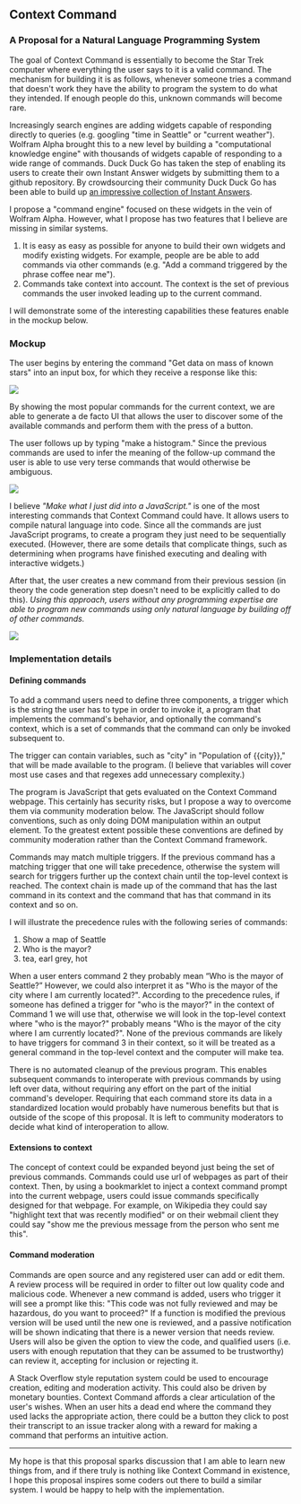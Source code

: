 ## Context Command
### A Proposal for a Natural Language Programming System

The goal of Context Command is essentially to become the Star Trek computer where everything the user says to it is a valid command. The mechanism for building it is as follows, whenever someone tries a command that doesn't work they have the ability to program the system to do what they intended. If enough people do this, unknown commands will become rare.

Increasingly search engines are adding widgets capable of responding directly to queries (e.g. googling "time in Seattle" or "current weather"). Wolfram Alpha brought this to a new level by building a "computational knowledge engine" with thousands of widgets capable of responding to a wide range of commands. Duck Duck Go has taken the step of enabling its users to create their own Instant Answer widgets by submitting them to a github repository. By crowdsourcing their community Duck Duck Go has been able to build up [an impressive collection of Instant Answers](https://duckduckgo.com/goodies).

I propose a "command engine" focused on these widgets in the vein of Wolfram Alpha. However, what I propose has two features that I believe are missing in similar systems.

1. It is easy as easy as possible for anyone to build their own widgets and modify existing widgets. For example, people are be able to add commands via other commands (e.g. "Add a command triggered by the phrase coffee near me").
2. Commands take context into account. The context is the set of previous commands the user invoked leading up to the current command.

I will demonstrate some of the interesting capabilities these features enable in the mockup below.

### Mockup

The user begins by entering the command "Get data on mass of known stars" into an input box, for which they receive a response like this:

![](cc_1.png)

By showing the most popular commands for the current context, we are able to generate a de facto UI that allows the user to discover some of the available commands and perform them with the press of a button.

The user follows up by typing "make a histogram." Since the previous commands are used to infer the meaning of the follow-up command the user is able to use very terse commands that would otherwise be ambiguous.

![](cc_2.png)

I believe *"Make what I just did into a JavaScript."* is one of the most interesting commands that Context Command could have. It allows users to compile natural language into code. Since all the commands are just JavaScript programs, to create a program they just need to be sequentially executed. (However, there are some details that complicate things, such as determining when programs have finished executing and dealing with interactive widgets.)

After that, the user creates a new command from their previous session (in theory the code generation step doesn't need to be explicitly called to do this). *Using this approach, users without any programming expertise are able to program new commands using only natural language by building off of other commands.*

![](cc_3.png)

### Implementation details

#### Defining commands

To add a command users need to define three components, a trigger which is the string the user has to type in order to invoke it, a program that implements the command's behavior, and optionally the command's context, which is a set of commands that the command can only be invoked subsequent to.

The trigger can contain variables, such as "city" in "Population of {{city}}," that will be made available to the program. (I believe that variables will cover most use cases and that regexes add unnecessary complexity.)

The program is JavaScript that gets evaluated on the Context Command webpage. This certainly has security risks, but I propose a way to overcome them via community moderation below. The JavaScript should follow conventions, such as only doing DOM manipulation within an output element. To the greatest extent possible these conventions are defined by community moderation rather than the Context Command framework.

Commands may match multiple triggers. If the previous command has a matching trigger that one will take precedence, otherwise the system will search for triggers further up the context chain until the top-level context is reached. The context chain is made up of the command that has the last command in its context and the command that has that command in its context and so on.

I will illustrate the precedence rules with the following series of commands:

1. Show a map of Seattle
2. Who is the mayor?
3. tea, earl grey, hot

When a user enters command 2 they probably mean “Who is the mayor of Seattle?” However, we could also interpret it as "Who is the mayor of the city where I am currently located?". According to the precedence rules, if someone has defined a trigger for "who is the mayor?" in the context of Command 1 we will use that, otherwise we will look in the top-level context where "who is the mayor?" probably means "Who is the mayor of the city where I am currently located?". None of the previous commands are likely to have triggers for command 3 in their context, so it will be treated as a general command in the top-level context and the computer will make tea.

There is no automated cleanup of the previous program. This enables subsequent commands to interoperate with previous commands by using left over data, without requiring any effort on the part of the initial command's developer. Requiring that each command store its data in a standardized location would probably have numerous benefits but that is outside of the scope of this proposal. It is left to community moderators to decide what kind of interoperation to allow.

#### Extensions to context

The concept of context could be expanded beyond just being the set of previous commands. Commands could use url of webpages as part of their context. Then, by using a bookmarklet to inject a context command prompt into the current webpage, users could issue commands specifically designed for that webpage. For example, on Wikipedia they could say "highlight text that was recently modified" or on their webmail client they could say "show me the previous message from the person who sent me this".

#### Command moderation

Commands are open source and any registered user can add or edit them. A review process will be required in order to filter out low quality code and malicious code. Whenever a new command is added, users who trigger it will see a prompt like this:
"This code was not fully reviewed and may be hazardous, do you want to proceed?" If a function is modified the previous version will be used until the new one is reviewed, and a passive notification will be shown indicating that there is a newer version that needs review. Users will also be given the option to view the code, and qualified users (i.e. users with enough reputation that they can be assumed to be trustworthy) can review it, accepting for inclusion or rejecting it.

A Stack Overflow style reputation system could be used to encourage creation, editing and moderation activity. This could also be driven by monetary bounties. Context Command affords a clear articulation of the user's wishes. When an user hits a dead end where the command they used lacks the appropriate action, there could be a button they click to post their transcript to an issue tracker along with a reward for making a command that performs an intuitive action.

-----------------------------------------------------------------------------------------------------------

My hope is that this proposal sparks discussion that I am able to learn new things from, and if there truly is nothing like Context Command in existence, I hope this proposal inspires some coders out there to build a similar system. I would be happy to help with the implementation.
